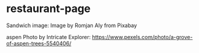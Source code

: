 # restaurant-page

Sandwich image: Image by Romjan Aly from Pixabay

aspen Photo by Intricate Explorer: https://www.pexels.com/photo/a-grove-of-aspen-trees-5540406/